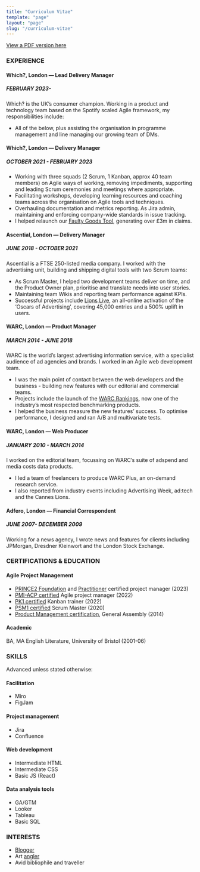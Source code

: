 ```yaml
---
title: "Curriculum Vitae"
template: "page"
layout: "page"
slug: "/curriculum-vitae"
---
```


[View a PDF version here](/media/josephclift_cv_onepage_2024.pdf)
### EXPERIENCE
#### Which?, London — Lead Delivery Manager
##### FEBRUARY 2023-
Which? is the UK’s consumer champion. Working in a product and technology team based on the Spotify scaled Agile framework, my responsibilities include:
* All of the below, plus assisting the organisation in programme management and line managing our growing team of DMs.

#### Which?, London — Delivery Manager
##### OCTOBER 2021 - FEBRUARY 2023
* Working with three squads (2 Scrum, 1 Kanban, approx 40 team members) on Agile ways of working, removing impediments, supporting and leading Scrum ceremonies and meetings where appropriate.
* Facilitating workshops, developing learning resources and coaching teams across the organisation  on Agile tools and techniques.
* Overhauling documentation and metrics reporting. As Jira admin, maintaining and enforcing company-wide standards in issue tracking.
* I helped relaunch our [Faulty Goods Tool](https://josephclift.com/projects), generating over £3m in claims.

#### Ascential, London — Delivery Manager
##### JUNE 2018 - OCTOBER 2021
Ascential is a FTSE 250-listed media company. I worked with the advertising unit, building and shipping digital tools with two Scrum teams:
* As Scrum Master, I helped two development teams deliver on time, and the Product Owner plan, prioritise and translate needs into user stories. 
* Maintaining team Wikis and reporting team performance against KPIs.
* Successful projects include [Lions Live](https://josephclift.com/projects), an all-online activation of the ‘Oscars of Advertising’, covering 45,000 entries and a 500% uplift in users.

#### WARC, London — Product Manager
##### MARCH 2014 - JUNE 2018
WARC is the world’s largest advertising information service, with a specialist audience of ad agencies and brands. I worked in an Agile web development team.
* I was the main point of contact between the web developers and the business - building new features with our editorial and commercial teams.
* Projects include the launch of the [WARC Rankings](https://josephclift.com/projects), now one of the industry’s most respected benchmarking products.
* I helped the business measure the new features’ success. To optimise performance, I designed and ran A/B and multivariate tests.

#### WARC, London — Web Producer
##### JANUARY 2010 - MARCH 2014
I worked on the editorial team, focussing on WARC’s suite of adspend and media costs data products. 
* I led a team of freelancers to produce WARC Plus, an on-demand research service. 
* I also reported from industry events including Advertising Week, ad:tech and the Cannes Lions.

#### Adfero, London — Financial Correspondent
##### JUNE 2007- DECEMBER 2009
Working for a news agency, I wrote news and features for clients including JPMorgan, Dresdner Kleinwort and the London Stock Exchange.

### CERTIFICATIONS & EDUCATION
#### Agile Project Management
* [PRINCE2 Foundation](/media/josephclift_PRINCE2_foundation_certificate.pdf) and [Practitioner](/media/josephclift_PRINCE2_practitioner_certificate.pdf) certified project manager (2023)
* [PMI-ACP certified](/media/josephclift_PMI-ACP_certificate.pdf) Agile project manager (2022)
* [PK1 certified](/media/josephclift_PK1_certificate.pdf) Kanban trainer (2022)
* [PSM1 certified](/media/josephclift_PSMI_certificate.pdf) Scrum Master (2020)
* [Product Management certification](/media/josephclift_GA_certificate.pdf), General Assembly (2014)

#### Academic
BA, MA English Literature, University of Bristol (2001-06)

### SKILLS
Advanced unless stated otherwise:
#### Facilitation
* Miro
* FigJam

#### Project management
* Jira
* Confluence

#### Web development
* Intermediate HTML
* Intermediate CSS
* Basic JS (React)

#### Data analysis tools
* GA/GTM
* Looker
* Tableau
* Basic SQL

### INTERESTS
* [Blogger](http://josephclift.com/)  
* Art [angler](https://artangled.com/)
* Avid bibliophile and traveller
